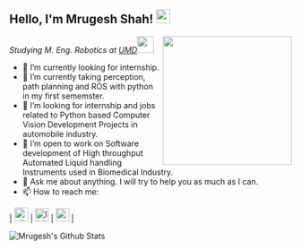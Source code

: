 <!---
mrugesh1999/mrugesh1999 is a ✨ special ✨ repository because its `README.md` (this file) appears on your GitHub profile.
You can click the Preview link to take a look at your changes.
--->
<h2>Hello, I'm Mrugesh Shah! <img src="https://media3.giphy.com/media/du3J3cXyzhj75IOgvA/giphy.gif?cid=ecf05e47mc6dopfp7ekny85sycdz92qbr3jd2ivd6sboaxzw&rid=giphy.gif" width="25"></h2>
<img align='right' src="https://media.giphy.com/media/2g8EYDN0VWFMY/giphy.gif" width="230">


<p><em>Studying M. Eng. Robotics at <a href="https://robotics.umd.edu/education/master-engineering-degree">UMD</a><img src="https://media.giphy.com/media/WUlplcMpOCEmTGBtBW/giphy.gif" width="30"> 
</em></p>

- 🔭 I’m currently looking for internship.
- 🌱 I’m currently taking perception, path planning and ROS with python in my first sememster.
- 👯 I’m looking for internship and jobs related to Python based Computer Vision Development Projects in automobile industry.
- 👯 I’m open to work on Software development of High throughput Automated Liquid handling Instruments used in Biomedical Industry.
- 💬 Ask me about anything. I will try to help you as much as I can.
- 📫 How to reach me: 

| [<img src="https://raw.githubusercontent.com/mrugesh1999/mrugesh1999/master/gihub.png" alt="github logo" width="25">](https://github.com/mrugesh1999/)  |  [<img src="https://raw.githubusercontent.com/mrugesh1999/mrugesh1999/master/linkedin.png" alt="linkedin logo" width="24">](https://www.linkedin.com/in/mrugesh-shah-5a703b127/) |  [<img src="https://raw.githubusercontent.com/mrugesh1999/mrugesh1999/master/gmail.jpeg" alt="gmail logo" width="24">](mailto:mrugesh.shah92@gmail.com) |

![Mrugesh's Github Stats](https://github-readme-stats.vercel.app/api?username=mrugesh1999&show_icons=true)
